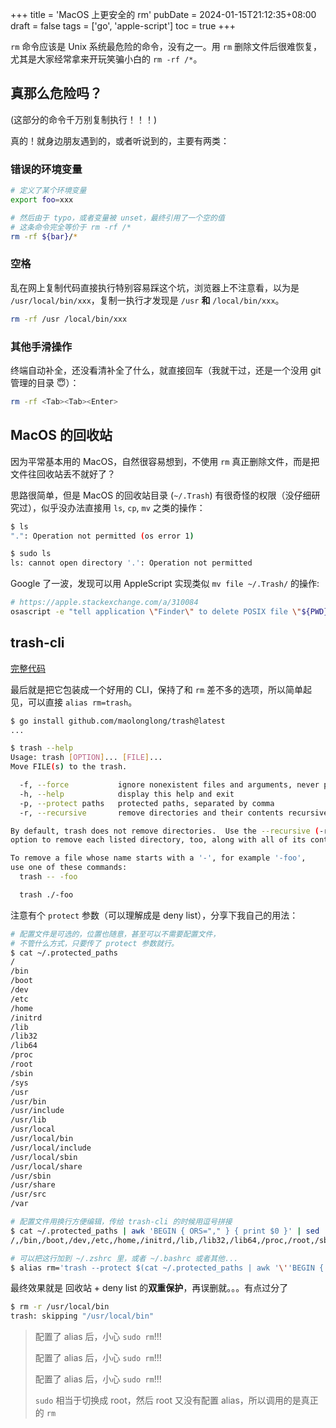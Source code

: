 +++
title = 'MacOS 上更安全的 rm'
pubDate = 2024-01-15T21:12:35+08:00
draft = false
tags = ['go', 'apple-script']
toc = true
+++

`rm` 命令应该是 Unix 系统最危险的命令，没有之一。用 `rm` 删除文件后很难恢复，尤其是大家经常拿来开玩笑骗小白的 `rm -rf /*`。

## 真那么危险吗？

(这部分的命令千万别复制执行！！！)

真的！就身边朋友遇到的，或者听说到的，主要有两类：

### 错误的环境变量

```bash
# 定义了某个环境变量
export foo=xxx

# 然后由于 typo，或者变量被 unset，最终引用了一个空的值
# 这条命令完全等价于 rm -rf /*
rm -rf ${bar}/*
```

### 空格

乱在网上复制代码直接执行特别容易踩这个坑，浏览器上不注意看，以为是 `/usr/local/bin/xxx`，复制一执行才发现是 `/usr` **和** `/local/bin/xxx`。

```bash
rm -rf /usr /local/bin/xxx
```

### 其他手滑操作

终端自动补全，还没看清补全了什么，就直接回车（我就干过，还是一个没用 git 管理的目录 😇）：

```bash
rm -rf <Tab><Tab><Enter>
```

## MacOS 的回收站

因为平常基本用的 MacOS，自然很容易想到，不使用 `rm` 真正删除文件，而是把文件往回收站丢不就好了？

思路很简单，但是 MacOS 的回收站目录 (`~/.Trash`) 有很奇怪的权限（没仔细研究过），似乎没办法直接用 `ls`, `cp`, `mv` 之类的操作：

```bash
$ ls
".": Operation not permitted (os error 1)

$ sudo ls
ls: cannot open directory '.': Operation not permitted
```

Google 了一波，发现可以用 AppleScript 实现类似 `mv file ~/.Trash/` 的操作:

```bash
# https://apple.stackexchange.com/a/310084
osascript -e "tell application \"Finder\" to delete POSIX file \"${PWD}/${InputFile}\""
```

## trash-cli

[完整代码](https://github.com/maolonglong/trash)

最后就是把它包装成一个好用的 CLI，保持了和 `rm` 差不多的选项，所以简单起见，可以直接 `alias rm=trash`。

```bash
$ go install github.com/maolonglong/trash@latest
...

$ trash --help
Usage: trash [OPTION]... [FILE]...
Move FILE(s) to the trash.

  -f, --force           ignore nonexistent files and arguments, never prompt
  -h, --help            display this help and exit
  -p, --protect paths   protected paths, separated by comma
  -r, --recursive       remove directories and their contents recursively

By default, trash does not remove directories.  Use the --recursive (-r)
option to remove each listed directory, too, along with all of its contents.

To remove a file whose name starts with a '-', for example '-foo',
use one of these commands:
  trash -- -foo

  trash ./-foo
```

注意有个 `protect` 参数（可以理解成是 deny list），分享下我自己的用法：

```bash
# 配置文件是可选的，位置也随意，甚至可以不需要配置文件，
# 不管什么方式，只要传了 protect 参数就行。
$ cat ~/.protected_paths
/
/bin
/boot
/dev
/etc
/home
/initrd
/lib
/lib32
/lib64
/proc
/root
/sbin
/sys
/usr
/usr/bin
/usr/include
/usr/lib
/usr/local
/usr/local/bin
/usr/local/include
/usr/local/sbin
/usr/local/share
/usr/sbin
/usr/share
/usr/src
/var

# 配置文件用换行方便编辑，传给 trash-cli 的时候用逗号拼接
$ cat ~/.protected_paths | awk 'BEGIN { ORS="," } { print $0 }' | sed 's/,$//'
/,/bin,/boot,/dev,/etc,/home,/initrd,/lib,/lib32,/lib64,/proc,/root,/sbin,/sys,/usr,/usr/bin,/usr/include,/usr/lib,/usr/local,/usr/local/bin,/usr/local/include,/usr/local/sbin,/usr/local/share,/usr/sbin,/usr/share,/usr/src,/var

# 可以把这行加到 ~/.zshrc 里，或者 ~/.bashrc 或者其他...
$ alias rm='trash --protect $(cat ~/.protected_paths | awk '\''BEGIN { ORS="," } { print $0 }'\'' | sed '\''s/,$//'\'') '
```

最终效果就是 回收站 + deny list 的**双重保护**，再误删就。。。有点过分了

```bash
$ rm -r /usr/local/bin
trash: skipping "/usr/local/bin"
```

> 配置了 alias 后，小心 `sudo rm`!!!
>
> 配置了 alias 后，小心 `sudo rm`!!!
>
> 配置了 alias 后，小心 `sudo rm`!!!
>
> `sudo` 相当于切换成 root，然后 root 又没有配置 alias，所以调用的是真正的 `rm`
